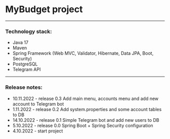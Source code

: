 # MyBudget project
___
### Technology stack:
- Java 17
- Maven
- Spring Framework (Web MVC, Validator, Hibernate, Data JPA, Boot, Security)
- PostgreSQL
- Telegram API
___
### Release notes:
- 10.11.2022 - release 0.3 Add main menu, accounts menu and add new account to Telegram bot
- 1.11.2022 - release 0.2 Add system.properties and some account tables to DB
- 14.10.2022 - release 0.1 Simple Telegram bot and add new users to DB
- 5.10.2022 - release 0.0 Spring Boot + Spring Security configuration
- 4.10.2022 - start project
